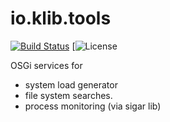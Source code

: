# io.klib.tools

[![Build Status](https://api.travis-ci.org/klibio/io.klib.tools.svg?branch=master)](https://travis-ci.org/klibio/io.klib.tools)
[![License](https://img.shields.io/badge/LICENSE-EPLv2-blue.svg)


OSGi services for 

* system load generator
* file system searches.
* process monitoring (via sigar lib)
